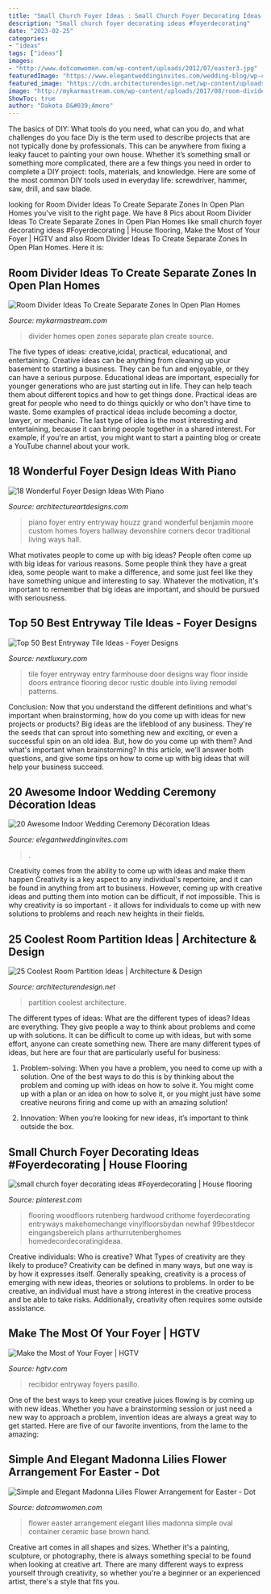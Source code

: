 ```yaml
---
title: "Small Church Foyer Ideas : Small Church Foyer Decorating Ideas #foyerdecorating"
description: "Small church foyer decorating ideas #foyerdecorating"
date: "2023-02-25"
categories:
- "ideas"
tags: ["ideas"]
images:
- "http://www.dotcomwomen.com/wp-content/uploads/2012/07/easter3.jpg"
featuredImage: "https://www.elegantweddinginvites.com/wedding-blog/wp-content/uploads/2015/12/stylish-indoor-wedding-ceremony-decor-ideas-with-lights-.jpg"
featured_image: "https://cdn.architecturendesign.net/wp-content/uploads/2014/08/3137.jpg"
image: "http://mykarmastream.com/wp-content/uploads/2017/08/room-divider-10.jpg"
ShowToc: true
author: "Dakota D&#039;Amore"
---
```



The basics of DIY: What tools do you need, what can you do, and what challenges do you face
Diy is the term used to describe projects that are not typically done by professionals. This can be anywhere from fixing a leaky faucet to painting your own house. Whether it’s something small or something more complicated, there are a few things you need in order to complete a DIY project: tools, materials, and knowledge. Here are some of the most common DIY tools used in everyday life: screwdriver, hammer, saw, drill, and saw blade.

	

		
looking for Room Divider Ideas To Create Separate Zones In Open Plan Homes you've visit to the right page. We have 8 Pics about Room Divider Ideas To Create Separate Zones In Open Plan Homes like small church foyer decorating ideas #Foyerdecorating | House flooring, Make the Most of Your Foyer | HGTV and also Room Divider Ideas To Create Separate Zones In Open Plan Homes. Here it is:
		
    
## Room Divider Ideas To Create Separate Zones In Open Plan Homes

<img loading=lazy src="http://mykarmastream.com/wp-content/uploads/2017/08/room-divider-10.jpg" onerror="this.onerror=null;this.src='https://tse2.mm.bing.net/th?id=OIP.HMLwVRvk_BoXqQ-27X7AMQHaQI&amp;pid=15.1';" alt="Room Divider Ideas To Create Separate Zones In Open Plan Homes">

_Source: mykarmastream.com_

>divider homes open zones separate plan create source. 

	

The five types of ideas: creative,icidal, practical, educational, and entertaining.
Creative ideas can be anything from cleaning up your basement to starting a business. They can be fun and enjoyable, or they can have a serious purpose. Educational ideas are important, especially for younger generations who are just starting out in life. They can help teach them about different topics and how to get things done. Practical ideas are great for people who need to do things quickly or who don't have time to waste. Some examples of practical ideas include becoming a doctor, lawyer, or mechanic. The last type of idea is the most interesting and entertaining, because it can bring people together in a shared interest. For example, if you're an artist, you might want to start a painting blog or create a YouTube channel about your work.

    
## 18 Wonderful Foyer Design Ideas With Piano

<img loading=lazy src="https://www.architectureartdesigns.com/wp-content/uploads/2016/05/15-58-630x419.jpg" onerror="this.onerror=null;this.src='https://tse2.mm.bing.net/th?id=OIP.xx9l5eyziCWGXn_0igaTnwHaE7&amp;pid=15.1';" alt="18 Wonderful Foyer Design Ideas With Piano">

_Source: architectureartdesigns.com_

>piano foyer entry entryway houzz grand wonderful benjamin moore custom homes foyers hallway devonshire corners decor traditional living ways hall. 

	

What motivates people to come up with big ideas?
People often come up with big ideas for various reasons. Some people think they have a great idea, some people want to make a difference, and some just feel like they have something unique and interesting to say. Whatever the motivation, it's important to remember that big ideas are important, and should be pursued with seriousness.

    
## Top 50 Best Entryway Tile Ideas - Foyer Designs

<img loading=lazy src="http://nextluxury.com/wp-content/uploads/home-design-ideas-entryway-tile.jpg" onerror="this.onerror=null;this.src='https://tse1.mm.bing.net/th?id=OIP.HsE-RvrNkg1AXFd2P5axhwAAAA&amp;pid=15.1';" alt="Top 50 Best Entryway Tile Ideas - Foyer Designs">

_Source: nextluxury.com_

>tile foyer entryway entry farmhouse door designs way floor inside doors entrance flooring decor rustic double into living remodel patterns. 

	

Conclusion: Now that you understand the different definitions and what's important when brainstorming, how do you come up with ideas for new projects or products?
Big ideas are the lifeblood of any business. They're the seeds that can sprout into something new and exciting, or even a successful spin on an old idea. But, how do you come up with them? And what's important when brainstorming? In this article, we'll answer both questions, and give some tips on how to come up with big ideas that will help your business succeed.

    
## 20 Awesome Indoor Wedding Ceremony Décoration Ideas

<img loading=lazy src="https://www.elegantweddinginvites.com/wedding-blog/wp-content/uploads/2015/12/stylish-indoor-wedding-ceremony-decor-ideas-with-lights-.jpg" onerror="this.onerror=null;this.src='https://tse2.mm.bing.net/th?id=OIP.Sztx7D3MUhtW80X5JRoH_wHaLH&amp;pid=15.1';" alt="20 Awesome Indoor Wedding Ceremony Décoration Ideas">

_Source: elegantweddinginvites.com_

>. 

	

Creativity comes from the ability to come up with ideas and make them happen
Creativity is a key aspect to any individual's repertoire, and it can be found in anything from art to business. However, coming up with creative ideas and putting them into motion can be difficult, if not impossible. This is why creativity is so important - it allows for individuals to come up with new solutions to problems and reach new heights in their fields.

    
## 25 Coolest Room Partition Ideas | Architecture &amp; Design

<img loading=lazy src="https://cdn.architecturendesign.net/wp-content/uploads/2014/08/3137.jpg" onerror="this.onerror=null;this.src='https://tse4.mm.bing.net/th?id=OIP.0U4_h8rUDRzr4zKdHGWjhgHaLK&amp;pid=15.1';" alt="25 Coolest Room Partition Ideas | Architecture &amp; Design">

_Source: architecturendesign.net_

>partition coolest architecture. 

	

The different types of ideas: What are the different types of ideas?
Ideas are everything. They give people a way to think about problems and come up with solutions. It can be difficult to come up with ideas, but with some effort, anyone can create something new. There are many different types of ideas, but here are four that are particularly useful for business:
1. Problem-solving: When you have a problem, you need to come up with a solution. One of the best ways to do this is by thinking about the problem and coming up with ideas on how to solve it. You might come up with a plan or an idea on how to solve it, or you might just have some creative neurons firing and come up with an amazing solution!

2. Innovation: When you’re looking for new ideas, it’s important to think outside the box.

    
## Small Church Foyer Decorating Ideas #Foyerdecorating | House Flooring

<img loading=lazy src="https://i.pinimg.com/736x/4f/4b/d9/4f4bd9c5b357fd4194deae856f3ce430.jpg" onerror="this.onerror=null;this.src='https://tse3.mm.bing.net/th?id=OIP.gk9tTTmwOu5JSO8u1-xhjgHaLG&amp;pid=15.1';" alt="small church foyer decorating ideas #Foyerdecorating | House flooring">

_Source: pinterest.com_

>flooring woodfloors rutenberg hardwood crithome foyerdecorating entryways makehomechange vinylfloorsbydan newhaf 99bestdecor eingangsbereich plans arthurrutenberghomes homedecordecoratingideaa. 

	

Creative individuals: Who is creative? What Types of creativity are they likely to produce?
Creativity can be defined in many ways, but one way is by how it expresses itself. Generally speaking, creativity is a process of emerging with new ideas, theories or solutions to problems. In order to be creative, an individual must have a strong interest in the creative process and be able to take risks. Additionally, creativity often requires some outside assistance.

    
## Make The Most Of Your Foyer | HGTV

<img loading=lazy src="https://hgtvhome.sndimg.com/content/dam/images/hgtv/fullset/2005/11/28/5/dec05decnews_firstimpressions_bar_V.jpg.rend.hgtvcom.616.822.suffix/1400936790499.jpeg" onerror="this.onerror=null;this.src='https://tse1.mm.bing.net/th?id=OIP.z1i590RU4WMVq5EjpksPcgHaJ4&amp;pid=15.1';" alt="Make the Most of Your Foyer | HGTV">

_Source: hgtv.com_

>recibidor entryway foyers pasillo. 

	

One of the best ways to keep your creative juices flowing is by coming up with new ideas. Whether you have a brainstorming session or just need a new way to approach a problem, invention ideas are always a great way to get started. Here are five of our favorite inventions, from the lame to the amazing: 

    
## Simple And Elegant Madonna Lilies Flower Arrangement For Easter - Dot

<img loading=lazy src="http://www.dotcomwomen.com/wp-content/uploads/2012/07/easter3.jpg" onerror="this.onerror=null;this.src='https://tse3.mm.bing.net/th?id=OIP.nHi-obv9DfxAoLN2Wy5AEQHaNd&amp;pid=15.1';" alt="Simple and Elegant Madonna Lilies Flower Arrangement for Easter - Dot">

_Source: dotcomwomen.com_

>flower easter arrangement elegant lilies madonna simple oval container ceramic base brown hand. 

	

Creative art comes in all shapes and sizes. Whether it's a painting, sculpture, or photography, there is always something special to be found when looking at creative art. There are many different ways to express yourself through creativity, so whether you're a beginner or an experienced artist, there's a style that fits you.

